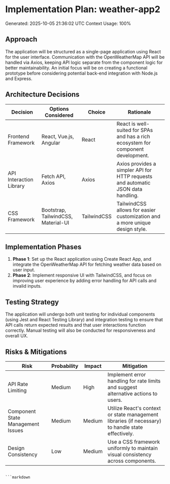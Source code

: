 # Implementation Plan: weather-app2
Generated: 2025-10-05 21:36:02 UTC
Context Usage: 100%

## Approach
The application will be structured as a single-page application using React for the user interface. Communication with the OpenWeatherMap API will be handled via Axios, keeping API logic separate from the component logic for better maintainability. An initial focus will be on creating a functional prototype before considering potential back-end integration with Node.js and Express.

## Architecture Decisions
| Decision                       | Options Considered                    | Choice         | Rationale                                                                 |
|--------------------------------|--------------------------------------|----------------|---------------------------------------------------------------------------|
| Frontend Framework             | React, Vue.js, Angular               | React          | React is well-suited for SPAs and has a rich ecosystem for component development. |
| API Interaction Library        | Fetch API, Axios                     | Axios          | Axios provides a simpler API for HTTP requests and automatic JSON data handling. |
| CSS Framework                  | Bootstrap, TailwindCSS, Material-UI | TailwindCSS    | TailwindCSS allows for easier customization and a more unique design style. |

## Implementation Phases
1. **Phase 1**: Set up the React application using Create React App, and integrate the OpenWeatherMap API for fetching weather data based on user input.
2. **Phase 2**: Implement responsive UI with TailwindCSS, and focus on improving user experience by adding error handling for API calls and invalid inputs.

## Testing Strategy
The application will undergo both unit testing for individual components (using Jest and React Testing Library) and integration testing to ensure that API calls return expected results and that user interactions function correctly. Manual testing will also be conducted for responsiveness and overall UX.

## Risks & Mitigations
| Risk                             | Probability | Impact  | Mitigation                                                                 |
|----------------------------------|-------------|---------|---------------------------------------------------------------------------|
| API Rate Limiting                | Medium      | High    | Implement error handling for rate limits and suggest alternative actions to users. |
| Component State Management Issues | Medium      | Medium  | Utilize React's context or state management libraries (if necessary) to handle state effectively. |
| Design Consistency               | Low         | Medium  | Use a CSS framework uniformly to maintain visual consistency across components. |
```

```markdown